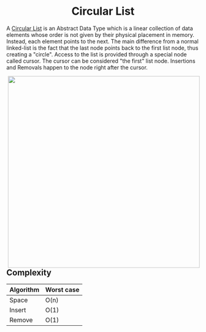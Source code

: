 <h1 align="center">Circular List</h1>

A [Circular List](https://en.wikipedia.org/wiki/Linked_list#Circular_linked_list) is an Abstract Data Type which is
a linear collection of data elements whose order is not given by their physical placement in memory. Instead, each element points to the next.
The main difference from a normal linked-list is the fact that the last node points back to the first list node, thus creating a "circle".
Access to the list is provided through a special node called cursor. The cursor can be considered "the first" list node. Insertions and Removals happen to the node right after the cursor.

<img align="right" src="https://cdn.programiz.com/sites/tutorial2program/files/circular-linked-list.png" width=500 >

## Complexity
Algorithm  | Worst case
---------- | ----------
Space	   | O(n)
Insert	   | O(1)
Remove	   | O(1)
